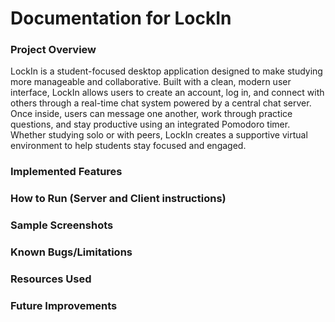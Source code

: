 # Documentation for LockIn
### Project Overview
LockIn is a student-focused desktop application designed to make studying more manageable and collaborative. Built with a clean, modern user interface, LockIn allows users to create an account, log in, and connect with others through a real-time chat system powered by a central chat server. Once inside, users can message one another, work through practice questions, and stay productive using an integrated Pomodoro timer. Whether studying solo or with peers, LockIn creates a supportive virtual environment to help students stay focused and engaged.

### Implemented Features

### How to Run (Server and Client instructions)

### Sample Screenshots

### Known Bugs/Limitations

### Resources Used

### Future Improvements
